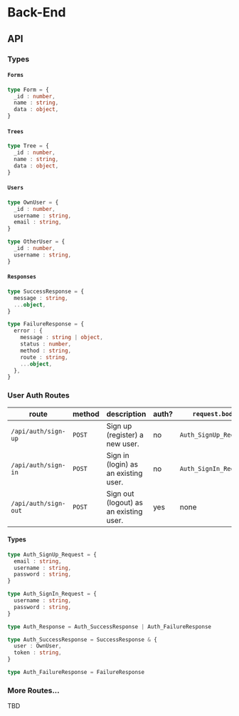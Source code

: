 # Back-End

## API

### Types

#### `Forms`

```ts
type Form = {
  _id : number,
  name : string,
  data : object,
}
```

#### `Trees`

```ts
type Tree = {
  _id : number,
  name : string,
  data : object,
}
```

#### `Users`

```ts
type OwnUser = {
  _id : number,
  username : string,
  email : string,
}

type OtherUser = {
  _id : number,
  username : string,
}
```

#### `Responses`

```ts
type SuccessResponse = {
  message : string,
  ...object,
}
```

```ts
type FailureResponse = {
  error : {
    message : string | object,
    status : number,
    method : string,
    route : string,
    ...object,
  },
}
```

### User Auth Routes

| route                | method | description                            | auth? | `request.body`        | `response.body` | status     |
|----------------------|--------|----------------------------------------|-------|-----------------------|-----------------|------------|
| `/api/auth/sign-up`  | `POST` | Sign up (register) a new user.         | no    | `Auth_SignUp_Request` | `Auth_Response` | **online** |
| `/api/auth/sign-in`  | `POST` | Sign in (login) as an existing user.   | no    | `Auth_SignIn_Request` | `Auth_Response` | **online** |
| `/api/auth/sign-out` | `POST` | Sign out (logout) as an existing user. | yes   | none                  | TBD             | stretch    |

#### Types

```ts
type Auth_SignUp_Request = {
  email : string,
  username : string,
  password : string,
}

type Auth_SignIn_Request = {
  username : string,
  password : string,
}

type Auth_Response = Auth_SuccessResponse | Auth_FailureResponse

type Auth_SuccessResponse = SuccessResponse & {
  user : OwnUser,
  token : string,
}

type Auth_FailureResponse = FailureResponse
```

### More Routes...

TBD
